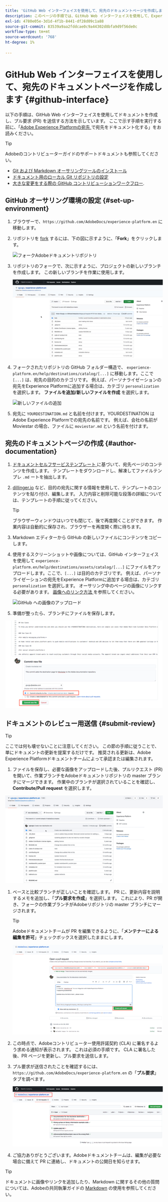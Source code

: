 ```yaml
---
title: 'GitHub Web インターフェイスを使用して、宛先のドキュメントページを作成します '
description: このページの手順では、GitHub Web インターフェイスを使用して、Experience Platformの宛先に関するドキュメントページを作成し、レビュー用に送信する方法を示します。
exl-id: 4780e05e-3d1d-4f1b-8441-df28d09c1a88
source-git-commit: 83539a9aa2fddcae0c9a44302d8bfa9d9f56de0c
workflow-type: tm+mt
source-wordcount: '768'
ht-degree: 1%

---
```


# GitHub Web インターフェイスを使用して、宛先のドキュメントページを作成します {#github-interface}

以下の手順は、GitHub Web インターフェイスを使用してドキュメントを作成し、プル要求 (PR) を送信する方法を示しています。 ここで示す手順を実行する前に、「[Adobe Experience Platformの宛先 ](./documentation-instructions.md) で宛先をドキュメント化する」をお読みください。

>[!TIP]
>
>Adobeのコントリビューターガイドのサポートドキュメントも参照してください。
>* [Git および Markdown オーサリングツールのインストール](https://experienceleague.adobe.com/docs/contributor/contributor-guide/setup/install-tools.html?lang=en)
>* [ドキュメント用のローカル Git リポジトリの設定](https://experienceleague.adobe.com/docs/contributor/contributor-guide/setup/local-repo.html?lang=en)
>* [大きな変更をする際の GitHub コントリビューションワークフロー](https://experienceleague.adobe.com/docs/contributor/contributor-guide/setup/full-workflow.html?lang=en).


## GitHub オーサリング環境の設定 {#set-up-environment}

1. ブラウザーで、`https://github.com/AdobeDocs/experience-platform.en` に移動します。
2. リポジトリを [fork](https://experienceleague.adobe.com/docs/contributor/contributor-guide/setup/local-repo.html?lang=en#fork-the-repository) するには、下の図に示すように、「**Fork**」をクリックします。

   ![フォークAdobeドキュメントリポジトリ](./assets/ssd-fork-repository.gif)

3. リポジトリのフォークで、次に示すように、プロジェクトの新しいブランチを作成します。 この新しいブランチを作業に使用します。

   ![新しい GitHub ブランチの作成](./assets/new-branch-github.gif)

4. フォークされたリポジトリの GitHub フォルダー構造で、 `experience-platform.en/help/destinations/catalog/[...]` に移動します。ここで `[...]` は、宛先の目的のカテゴリです。 例えば、パーソナライゼーションの宛先をExperience Platformに追加する場合は、カテゴリ `personalization` を選択します。 **ファイルを追加/新しいファイルを作成** を選択します。

   ![新しいファイルの追加](./assets/github-navigate-and-create-file.gif)

5. 宛先に `YOURDESTINATION.md` と名前を付けます。YOURDESTINATION はAdobe Experience Platformでの宛先の名前です。 例えば、会社の名前が Moviestar の場合、ファイルに `moviestar.md` という名前を付けます。

## 宛先のドキュメントページの作成 {#author-documentation}

1. [ ドキュメントセルフサービステンプレート ](./self-service-template.md) に基づいて、宛先ページのコンテンツを作成します。 **[](assets/yourdestination-template.zip)** テンプレートをダウンロードし、解凍してファイルテンプレ `.md` ートを抽出します。
2. [dillinger.io](https://dillinger.io/) など、目的の宛先に関する情報を使用して、テンプレートのコンテンツを貼り付け、編集します。 入力内容と削除可能な段落の詳細については、テンプレートの手順に従ってください。

   >[!TIP]
   >
   >ブラウザーウィンドウはいつでも閉じて、後で再度開くことができます。 作業内容は自動的に保存され、ブラウザーを再度開く際に待ちます。
3. Markdown エディターから GitHub の新しいファイルにコンテンツをコピーします。
4. 使用するスクリーンショットや画像については、GitHub インターフェイスを使用して `experience-platform.en/help/destinations/assets/catalog/[...]` にファイルをアップロードします。ここで、`[...]` は目的のカテゴリです。 例えば、パーソナライゼーションの宛先をExperience Platformに追加する場合は、カテゴリ `personalization` を選択します。 オーサリング中のページの画像にリンクする必要があります。 [ 画像へのリンク方法 ](https://experienceleague.adobe.com/docs/contributor/contributor-guide/writing-essentials/linking.html?lang=en#link-to-images) を参照してください。

   ![GitHub への画像のアップロード](./assets/upload-image.gif)

5. 準備が整ったら、ブランチにファイルを保存します。

![ファイル作成の確認](./assets/ssd-confirm-file-creation.png)

## ドキュメントのレビュー用送信 {#submit-review}

>[!TIP]
>
>ここでは何も壊せないことに注意してください。 この節の手順に従うことで、単にドキュメントの更新を提案するだけです。 推奨される更新は、Adobe Experience Platformドキュメントチームによって承認または編集されます。

1. ファイルを保存し、必要な画像をアップロードした後、プルリクエスト (PR) を開いて、作業ブランチをAdobeドキュメントリポジトリの master ブランチにマージできます。 作業中のブランチが選択されていることを確認し、**Contribute/Pull request** を選択します。

![プル要求の作成](./assets/ssd-create-pull-request-1.gif)

1. ベースと比較ブランチが正しいことを確認します。 PR に、更新内容を説明するメモを追加し、「**プル要求を作成**」を選択します。 これにより、PR が開き、フォークの作業ブランチがAdobeリポジトリの master ブランチにマージされます。

   >[!TIP]
   >
   >Adobeドキュメントチームが PR を編集できるように、「**メンテナーによる編集を許可**」チェックボックスを選択したままにします。

   ![Adobeドキュメントリポジトリへのプル要求の作成](./assets/ssd-create-pull-request-2.png)

1. この時点で、Adobeコントリビューター使用許諾契約 (CLA) に署名するよう求める通知が表示されます。 これは必須の手順です。 CLA に署名した後、PR ページを更新し、プル要求を送信します。

1. プル要求が送信されたことを確認するには、`https://github.com/AdobeDocs/experience-platform.en` の「**プル要求**」タブを調べます。

   ![PR に成功](./assets/ssd-pr-successful.png)

1. ご協力ありがとうございます。Adobeドキュメントチームは、編集が必要な場合に備えて PR に連絡し、ドキュメントの公開日を知らせます。

>[!TIP]
>
>ドキュメントに画像やリンクを追加したり、Markdown に関するその他の質問については、Adobeの共同執筆ガイドの [Markdown](https://experienceleague.adobe.com/docs/contributor/contributor-guide/writing-essentials/markdown.html?lang=en) の使用を参照してください。
